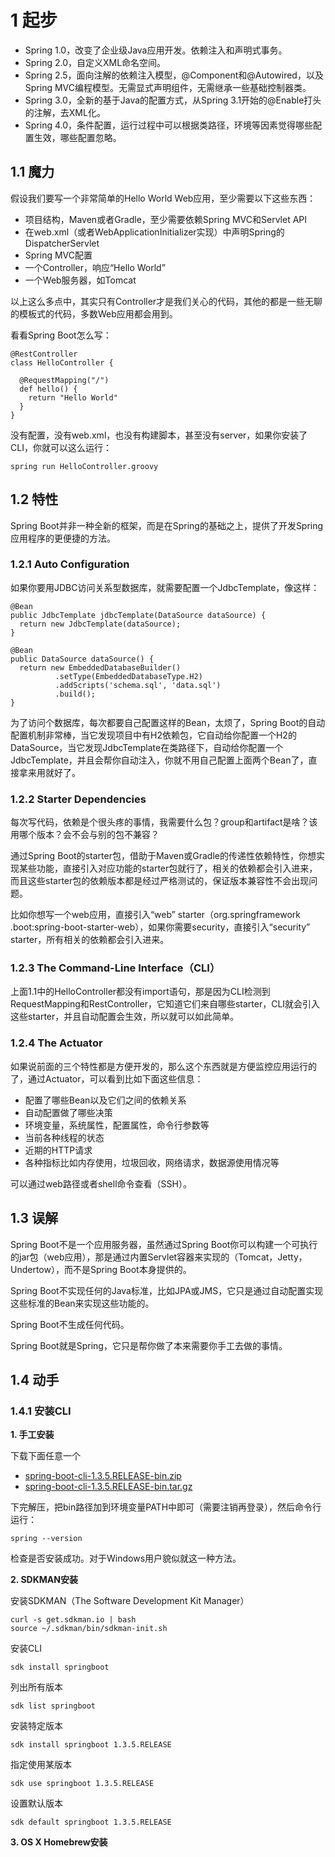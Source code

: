 # 1 起步

* Spring 1.0，改变了企业级Java应用开发。依赖注入和声明式事务。
* Spring 2.0，自定义XML命名空间。
* Spring 2.5，面向注解的依赖注入模型，@Component和@Autowired，以及Spring MVC编程模型。无需显式声明组件，无需继承一些基础控制器类。
* Spring 3.0，全新的基于Java的配置方式，从Spring 3.1开始的@Enable打头的注解，去XML化。
* Spring 4.0，条件配置，运行过程中可以根据类路径，环境等因素觉得哪些配置生效，哪些配置忽略。

## 1.1 魔力

假设我们要写一个非常简单的Hello World Web应用，至少需要以下这些东西：

* 项目结构，Maven或者Gradle，至少需要依赖Spring MVC和Servlet API
* 在web.xml（或者WebApplicationInitializer实现）中声明Spring的DispatcherServlet
* Spring MVC配置
* 一个Controller，响应“Hello World”
* 一个Web服务器，如Tomcat

以上这么多点中，其实只有Controller才是我们关心的代码，其他的都是一些无聊的模板式的代码，多数Web应用都会用到。

看看Spring Boot怎么写：

```
@RestController
class HelloController {
  
  @RequestMapping("/")
  def hello() {
    return "Hello World"
  }
}
```

没有配置，没有web.xml，也没有构建脚本，甚至没有server，如果你安装了CLI，你就可以这么运行：

```
spring run HelloController.groovy
```

## 1.2 特性

Spring Boot并非一种全新的框架，而是在Spring的基础之上，提供了开发Spring应用程序的更便捷的方法。

### 1.2.1 Auto Configuration

如果你要用JDBC访问关系型数据库，就需要配置一个JdbcTemplate，像这样：

```
@Bean
public JdbcTemplate jdbcTemplate(DataSource dataSource) {
  return new JdbcTemplate(dataSource);
}

@Bean
public DataSource dataSource() {
  return new EmbeddedDatabaseBuilder()
          .setType(EmbeddedDatabaseType.H2)
          .addScripts('schema.sql', 'data.sql')
          .build();
}
```

为了访问个数据库，每次都要自己配置这样的Bean，太烦了，Spring Boot的自动配置机制非常棒，当它发现项目中有H2依赖包，它自动给你配置一个H2的DataSource，当它发现JdbcTemplate在类路径下，自动给你配置一个JdbcTemplate，并且会帮你自动注入，你就不用自己配置上面两个Bean了，直接拿来用就好了。

### 1.2.2 Starter Dependencies

每次写代码，依赖是个很头疼的事情，我需要什么包？group和artifact是啥？该用哪个版本？会不会与别的包不兼容？

通过Spring Boot的starter包，借助于Maven或Gradle的传递性依赖特性，你想实现某些功能，直接引入对应功能的starter包就行了，相关的依赖都会引入进来，而且这些starter包的依赖版本都是经过严格测试的，保证版本兼容性不会出现问题。

比如你想写一个web应用，直接引入“web” starter（org.springframework .boot:spring-boot-starter-web），如果你需要security，直接引入“security” starter，所有相关的依赖都会引入进来。

### 1.2.3 The Command-Line Interface（CLI）

上面1.1中的HelloController都没有import语句，那是因为CLI检测到RequestMapping和RestController，它知道它们来自哪些starter，CLI就会引入这些starter，并且自动配置会生效，所以就可以如此简单。

### 1.2.4 The Actuator

如果说前面的三个特性都是方便开发的，那么这个东西就是方便监控应用运行的了，通过Actuator，可以看到比如下面这些信息：

* 配置了哪些Bean以及它们之间的依赖关系
* 自动配置做了哪些决策
* 环境变量，系统属性，配置属性，命令行参数等
* 当前各种线程的状态
* 近期的HTTP请求
* 各种指标比如内存使用，垃圾回收，网络请求，数据源使用情况等

可以通过web路径或者shell命令查看（SSH）。

## 1.3 误解

Spring Boot不是一个应用服务器，虽然通过Spring Boot你可以构建一个可执行的jar包（web应用），那是通过内置Servlet容器来实现的（Tomcat，Jetty，Undertow），而不是Spring Boot本身提供的。

Spring Boot不实现任何的Java标准，比如JPA或JMS，它只是通过自动配置实现这些标准的Bean来实现这些功能的。

Spring Boot不生成任何代码。

Spring Boot就是Spring，它只是帮你做了本来需要你手工去做的事情。

## 1.4 动手

### 1.4.1 安装CLI

**1. 手工安装**

下载下面任意一个

* [spring-boot-cli-1.3.5.RELEASE-bin.zip](http://repo.spring.io/release/org/springframework/boot/spring-boot-cli/1.3.5.RELEASE/spring-boot-cli-1.3.5.RELEASE-bin.zip)
* [spring-boot-cli-1.3.5.RELEASE-bin.tar.gz](http://repo.spring.io/release/org/springframework/boot/spring-boot-cli/1.3.5.RELEASE/spring-boot-cli-1.3.5.RELEASE-bin.tar.gz)
 
下完解压，把bin路径加到环境变量PATH中即可（需要注销再登录），然后命令行运行：
```
spring --version
```
检查是否安装成功。对于Windows用户貌似就这一种方法。

**2. SDKMAN安装**

安装SDKMAN（The Software Development Kit Manager）

```
curl -s get.sdkman.io | bash
source ~/.sdkman/bin/sdkman-init.sh
```

安装CLI

```
sdk install springboot
```

列出所有版本

```
sdk list springboot
```

安装特定版本

```
sdk install springboot 1.3.5.RELEASE
```

指定使用某版本

```
sdk use springboot 1.3.5.RELEASE
```

设置默认版本

```
sdk default springboot 1.3.5.RELEASE
```

**3. OS X Homebrew安装**


